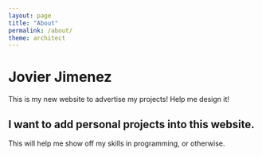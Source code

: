```yaml
---
layout: page
title: "About"
permalink: /about/
theme: architect
---
```


# Jovier Jimenez
This is my new website to advertise my projects!
Help me design it!

## I want to add personal projects into this website.
This will help me show off my skills in programming, or otherwise.
